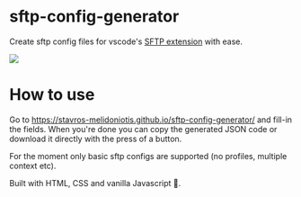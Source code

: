 # sftp-config-generator
Create sftp config files for vscode's [SFTP extension](https://marketplace.visualstudio.com/items?itemName=liximomo.sftp) with ease.

![](https://i.imgur.com/2N4HZei.png)

# How to use
Go to https://stavros-melidoniotis.github.io/sftp-config-generator/ and fill-in the fields. When you're done you can copy the generated JSON code or download it directly with the press of a button.

For the moment only basic sftp configs are supported (no profiles, multiple context etc).

Built with HTML, CSS and vanilla Javascript 🤘.
